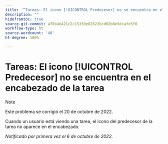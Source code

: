 ```yaml
---
title: '“Tareas: El icono [!UICONTROL Predecesor] no se encuentra en el encabezado de la tarea”'
description: ""
hidefromtoc: true
source-git-commit: a76b4e421c2c15339e82622bcd62b8e5dcafe5f0
workflow-type: ht
source-wordcount: '40'
ht-degree: 100%

---
```



# Tareas: El icono [!UICONTROL Predecesor] no se encuentra en el encabezado de la tarea

>[!NOTE]
>
>Este problema se corrigió el 20 de octubre de 2022.

Cuando un usuario está viendo una tarea, el icono del predecesor de la tarea no aparece en el encabezado.

_Notificado por primera vez el 6 de octubre de 2022._

